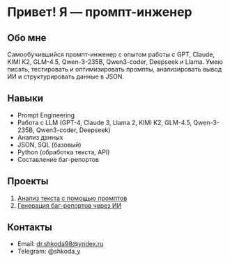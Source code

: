 # Привет! Я — промпт-инженер

## Обо мне
Самообучившийся промпт-инженер с опытом работы с GPT, Claude, KIMI K2, GLM-4.5, Qwen-3-235B, 
Qwen3-coder, Deepseek и Llama. Умею писать, тестировать и оптимизировать промпты, 
анализировать вывод ИИ и структурировать данные в JSON.

## Навыки
- Prompt Engineering
- Работа с LLM (GPT-4, Claude 3, Llama 2, KIMI K2, GLM-4.5, Qwen-3-235B, Qwen3-coder, 
Deepseek)
- Анализ данных
- JSON, SQL (базовый)
- Python (обработка текста, API)
- Составление баг-репортов

## Проекты
1. [Анализ текста с помощью промптов](/projects/text_analysis.md)
2. [Генерация баг-репортов через ИИ](/projects/bug_report_generator.md)

## Контакты
- Email: dr.shkoda98@yndex.ru
- Telegram: @shkoda_y
